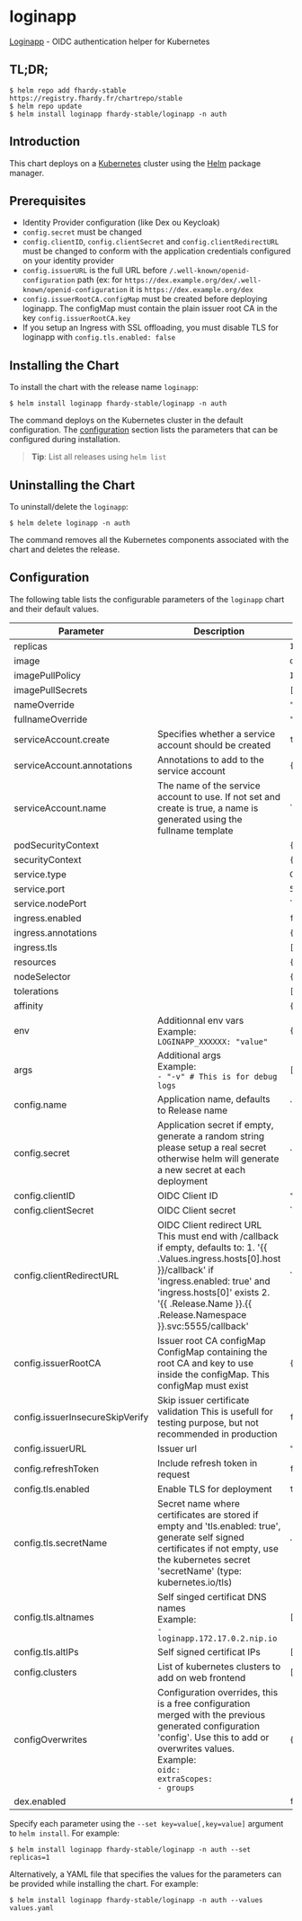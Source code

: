 # loginapp

[Loginapp](https://github.com/fydrah/loginapp) - OIDC authentication helper for Kubernetes

## TL;DR;

```console
$ helm repo add fhardy-stable https://registry.fhardy.fr/chartrepo/stable
$ helm repo update
$ helm install loginapp fhardy-stable/loginapp -n auth
```

## Introduction

This chart deploys  on a [Kubernetes](http://kubernetes.io) cluster using the [Helm](https://helm.sh) package manager.

## Prerequisites

- Identity Provider configuration (like Dex ou Keycloak)
- `config.secret` must be changed
- `config.clientID`, `config.clientSecret` and `config.clientRedirectURL` must be changed to conform with the application credentials configured on your identity provider
- `config.issuerURL` is the full URL before `/.well-known/openid-configuration` path (ex: for `https://dex.example.org/dex/.well-known/openid-configuration` it is `https://dex.example.org/dex`
- `config.issuerRootCA.configMap` must be created before deploying loginapp. The configMap must contain the plain issuer root CA in the key `config.issuerRootCA.key`
- If you setup an Ingress with SSL offloading, you must disable TLS for loginapp with `config.tls.enabled: false`

## Installing the Chart

To install the chart with the release name `loginapp`:

```console
$ helm install loginapp fhardy-stable/loginapp -n auth
```

The command deploys  on the Kubernetes cluster in the default configuration. The [configuration](#configuration) section lists the parameters that can be configured during installation.

> **Tip**: List all releases using `helm list`

## Uninstalling the Chart

To uninstall/delete the `loginapp`:

```console
$ helm delete loginapp -n auth
```

The command removes all the Kubernetes components associated with the chart and deletes the release.

## Configuration

The following table lists the configurable parameters of the `loginapp` chart and their default values.

|            Parameter            |                                                                                                                         Description                                                                                                                         |               Default               |
|---------------------------------|-------------------------------------------------------------------------------------------------------------------------------------------------------------------------------------------------------------------------------------------------------------|-------------------------------------|
| replicas                        |                                                                                                                                                                                                                                                             | `1`                                 |
| image                           |                                                                                                                                                                                                                                                             | `quay.io/fydrah/loginapp:v3.0.1`    |
| imagePullPolicy                 |                                                                                                                                                                                                                                                             | `IfNotPresent`                      |
| imagePullSecrets                |                                                                                                                                                                                                                                                             | `[]`                                |
| nameOverride                    |                                                                                                                                                                                                                                                             | `""`                                |
| fullnameOverride                |                                                                                                                                                                                                                                                             | `""`                                |
| serviceAccount.create           | Specifies whether a service account should be created                                                                                                                                                                                                       | `true`                              |
| serviceAccount.annotations      | Annotations to add to the service account                                                                                                                                                                                                                   | `{}`                                |
| serviceAccount.name             | The name of the service account to use. If not set and create is true, a name is generated using the fullname template                                                                                                                                      | ``                                  |
| podSecurityContext              |                                                                                                                                                                                                                                                             | `{}`                                |
| securityContext                 |                                                                                                                                                                                                                                                             | `{}`                                |
| service.type                    |                                                                                                                                                                                                                                                             | `ClusterIP`                         |
| service.port                    |                                                                                                                                                                                                                                                             | `5555`                              |
| service.nodePort                |                                                                                                                                                                                                                                                             | ``                                  |
| ingress.enabled                 |                                                                                                                                                                                                                                                             | `false`                             |
| ingress.annotations             |                                                                                                                                                                                                                                                             | `{}`                                |
| ingress.tls                     |                                                                                                                                                                                                                                                             | `[]`                                |
| resources                       |                                                                                                                                                                                                                                                             | `{}`                                |
| nodeSelector                    |                                                                                                                                                                                                                                                             | `{}`                                |
| tolerations                     |                                                                                                                                                                                                                                                             | `[]`                                |
| affinity                        |                                                                                                                                                                                                                                                             | `{}`                                |
| env                             | Additionnal env vars <br> Example: <br> `LOGINAPP_XXXXXX: "value"`                                                                                                                                                                                          | `{}`                                |
| args                            | Additional args <br> Example: <br> `- "-v" # This is for debug logs`                                                                                                                                                                                        | `[]`                                |
| config.name                     | Application name, defaults to Release name                                                                                                                                                                                                                  | ``                                  |
| config.secret                   | Application secret if empty, generate a random string please setup a real secret otherwise helm will generate a new secret at each deployment                                                                                                               | ``                                  |
| config.clientID                 | OIDC Client ID                                                                                                                                                                                                                                              | `"loginapp"`                        |
| config.clientSecret             | OIDC Client secret                                                                                                                                                                                                                                          | ``                                  |
| config.clientRedirectURL        | OIDC Client redirect URL This must end with /callback if empty, defaults to: 1. '{{ .Values.ingress.hosts[0].host }}/callback' if 'ingress.enabled: true' and 'ingress.hosts[0]' exists 2. '{{ .Release.Name }}.{{ .Release.Namespace }}.svc:5555/callback' | ``                                  |
| config.issuerRootCA             | Issuer root CA configMap ConfigMap containing the root CA and key to use inside the configMap. This configMap must exist                                                                                                                                    | `{"configMap":null,"key":"ca.crt"}` |
| config.issuerInsecureSkipVerify | Skip issuer certificate validation This is usefull for testing purpose, but not recommended in production                                                                                                                                                   | `false`                             |
| config.issuerURL                | Issuer url                                                                                                                                                                                                                                                  | `"https://dex.example.org:32000"`   |
| config.refreshToken             | Include refresh token in request                                                                                                                                                                                                                            | `false`                             |
| config.tls.enabled              | Enable TLS for deployment                                                                                                                                                                                                                                   | `true`                              |
| config.tls.secretName           | Secret name where certificates are stored if empty and 'tls.enabled: true', generate self signed certificates if not empty, use the kubernetes secret 'secretName' (type: kubernetes.io/tls)                                                                | ``                                  |
| config.tls.altnames             | Self singed certificat DNS names <br> Example: <br> `- loginapp.172.17.0.2.nip.io`                                                                                                                                                                          | `[]`                                |
| config.tls.altIPs               | Self signed certificat IPs                                                                                                                                                                                                                                  | `[]`                                |
| config.clusters                 | List of kubernetes clusters to add on web frontend                                                                                                                                                                                                          | `[]`                                |
| configOverwrites                | Configuration overrides, this is a free configuration merged with the previous generated configuration 'config'. Use this to add or overwrites values. <br> Example: <br> `oidc:` <br> `extraScopes:` <br> `- groups`                                       | `{}`                                |
| dex.enabled                     |                                                                                                                                                                                                                                                             | `false`                             |


Specify each parameter using the `--set key=value[,key=value]` argument to `helm install`. For example:

```console
$ helm install loginapp fhardy-stable/loginapp -n auth --set replicas=1
```

Alternatively, a YAML file that specifies the values for the parameters can be provided while
installing the chart. For example:

```console
$ helm install loginapp fhardy-stable/loginapp -n auth --values values.yaml
```
